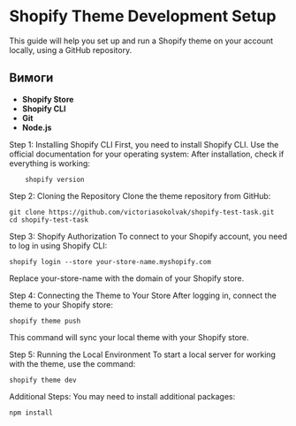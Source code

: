 # Shopify Theme Development Setup

This guide will help you set up and run a Shopify theme on your account locally, using a GitHub repository.

## Вимоги
- **Shopify Store**
- **Shopify CLI**
- **Git**
- **Node.js**

Step 1: Installing Shopify CLI
First, you need to install Shopify CLI.
Use the official documentation for your operating system:
After installation, check if everything is working:

        shopify version

Step 2: Cloning the Repository
Clone the theme repository from GitHub:

    git clone https://github.com/victoriasokolvak/shopify-test-task.git
    cd shopify-test-task

Step 3: Shopify Authorization
To connect to your Shopify account, you need to log in using Shopify CLI:

    shopify login --store your-store-name.myshopify.com
  Replace your-store-name with the domain of your Shopify store.

Step 4: Connecting the Theme to Your Store
After logging in, connect the theme to your Shopify store:

    shopify theme push
  This command will sync your local theme with your Shopify store.

Step 5: Running the Local Environment
To start a local server for working with the theme, use the command:

    shopify theme dev

Additional Steps:
You may need to install additional packages:

    npm install

